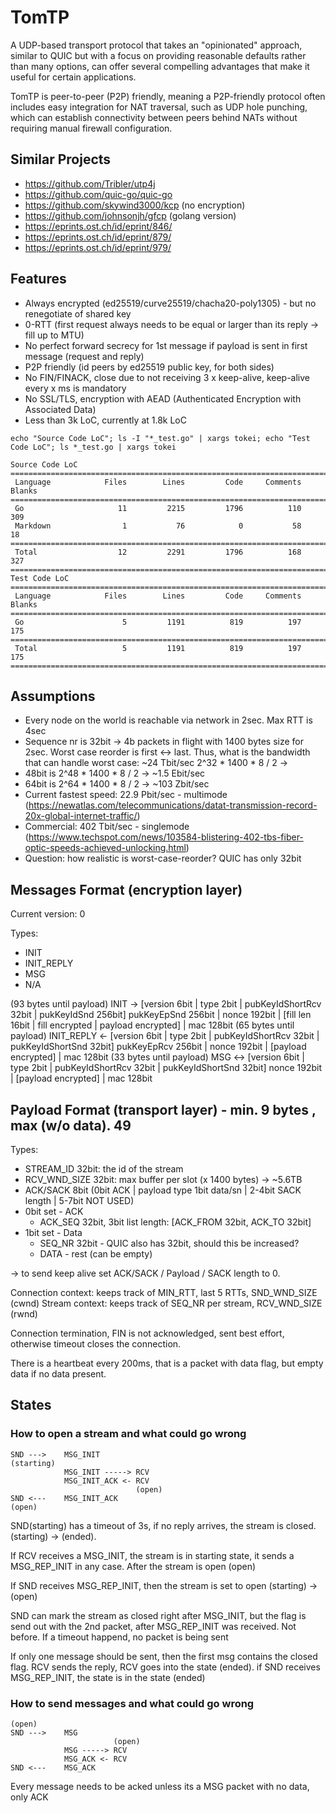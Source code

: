 # TomTP

A UDP-based transport protocol that takes an "opinionated" approach, similar to QUIC but with a focus 
on providing reasonable defaults rather than many options, can offer several compelling advantages 
that make it useful for certain applications.

TomTP is peer-to-peer (P2P) friendly, meaning a P2P-friendly protocol often includes easy integration
for NAT traversal, such as UDP hole punching, which can establish connectivity 
between peers behind NATs without requiring manual firewall configuration.

## Similar Projects

* https://github.com/Tribler/utp4j
* https://github.com/quic-go/quic-go
* https://github.com/skywind3000/kcp (no encryption)
* https://github.com/johnsonjh/gfcp (golang version)
* https://eprints.ost.ch/id/eprint/846/
* https://eprints.ost.ch/id/eprint/879/
* https://eprints.ost.ch/id/eprint/979/

## Features

* Always encrypted (ed25519/curve25519/chacha20-poly1305) - but no renegotiate of shared key 
* 0-RTT (first request always needs to be equal or larger than its reply -> fill up to MTU)
* No perfect forward secrecy for 1st message if payload is sent in first message (request and reply)
* P2P friendly (id peers by ed25519 public key, for both sides)
* No FIN/FINACK, close due to not receiving 3 x keep-alive, keep-alive every x ms is mandatory
* No SSL/TLS, encryption with AEAD (Authenticated Encryption with Associated Data)
* Less than 3k LoC, currently at 1.8k LoC

```
echo "Source Code LoC"; ls -I "*_test.go" | xargs tokei; echo "Test Code LoC"; ls *_test.go | xargs tokei

Source Code LoC
===============================================================================
 Language            Files        Lines         Code     Comments       Blanks
===============================================================================
 Go                     11         2215         1796          110          309
 Markdown                1           76            0           58           18
===============================================================================
 Total                  12         2291         1796          168          327
===============================================================================
Test Code LoC
===============================================================================
 Language            Files        Lines         Code     Comments       Blanks
===============================================================================
 Go                      5         1191          819          197          175
===============================================================================
 Total                   5         1191          819          197          175
===============================================================================
```

## Assumptions

* Every node on the world is reachable via network in 2sec. Max RTT is 4sec
* Sequence nr is 32bit -> 4b packets in flight with 1400 bytes size for 2sec. Worst case reorder 
is first <-> last. Thus, what is the bandwidth that can handle worst case: ~24 Tbit/sec
2^32 * 1400 * 8 / 2 -> 
 * 48bit is 2^48 * 1400 * 8 / 2 -> ~1.5 Ebit/sec
 * 64bit is 2^64 * 1400 * 8 / 2 -> ~103 Zbit/sec
 * Current fastest speed: 22.9 Pbit/sec - multimode (https://newatlas.com/telecommunications/datat-transmission-record-20x-global-internet-traffic/)
 * Commercial: 402 Tbit/sec - singlemode (https://www.techspot.com/news/103584-blistering-402-tbs-fiber-optic-speeds-achieved-unlocking.html)
 * Question: how realistic is worst-case-reorder? QUIC has only 32bit

## Messages Format (encryption layer)

Current version: 0

Types:
* INIT
* INIT_REPLY
* MSG
* N/A

(93 bytes until payload)
INIT       -> [version 6bit | type 2bit | pubKeyIdShortRcv 32bit | pukKeyIdSnd 256bit] pukKeyEpSnd 256bit | nonce 192bit | [fill len 16bit | fill encrypted | payload encrypted] | mac 128bit
(65 bytes until payload)
INIT_REPLY <- [version 6bit | type 2bit | pubKeyIdShortRcv 32bit | pukKeyIdShortSnd 32bit] pukKeyEpRcv 256bit | nonce 192bit | [payload encrypted] | mac 128bit
(33 bytes until payload)
MSG       <-> [version 6bit | type 2bit | pubKeyIdShortRcv 32bit | pukKeyIdShortSnd 32bit] nonce 192bit | [payload encrypted] | mac 128bit

## Payload Format (transport layer) - min. 9 bytes , max (w/o data). 49 

Types:
* STREAM_ID 32bit: the id of the stream
* RCV_WND_SIZE 32bit: max buffer per slot (x 1400 bytes) -> ~5.6TB
* ACK/SACK 8bit (0bit ACK | payload type 1bit data/sn | 2-4bit SACK length  | 5-7bit NOT USED)
 * 0bit set - ACK
   * ACK_SEQ 32bit, 3bit list length: [ACK_FROM 32bit, ACK_TO 32bit]
 * 1bit set - Data
   * SEQ_NR 32bit - QUIC also has 32bit, should this be increased?
   * DATA - rest (can be empty)

-> to send keep alive set ACK/SACK / Payload / SACK length to 0.
 

Connection context: keeps track of MIN_RTT, last 5 RTTs, SND_WND_SIZE (cwnd)
Stream context: keeps track of SEQ_NR per stream, RCV_WND_SIZE (rwnd)

Connection termination, FIN is not acknowledged, sent best effort, otherwise timeout closes the connection.

There is a heartbeat every 200ms, that is a packet with data flag, but empty data if no data present.

## States

### How to open a stream and what could go wrong

```
SND --->    MSG_INIT
(starting)  
            MSG_INIT -----> RCV
            MSG_INIT_ACK <- RCV
                            (open)
SND <---    MSG_INIT_ACK                
(open)                            
```

SND(starting) has a timeout of 3s, if no reply arrives, the stream is closed.
(starting) -> (ended). 

If RCV receives a MSG_INIT, the stream is in starting state, it 
sends a MSG_REP_INIT in any case. After the stream is open
(open)

If SND receives MSG_REP_INIT, then the stream is set to open
(starting) -> (open)

SND can mark the stream as closed right after MSG_INIT, but the flag is send
out with the 2nd packet, after MSG_REP_INIT was received. Not before. If a
timeout happend, no packet is being sent

If only one message should be sent, then the first msg contains the closed flag. 
RCV sends the reply, RCV goes into the state (ended). if SND receives MSG_REP_INIT,
the state is in the state (ended)

### How to send messages and what could go wrong

```
(open)
SND --->    MSG
                       (open)
            MSG -----> RCV
            MSG_ACK <- RCV
SND <---    MSG_ACK                       
```

Every message needs to be acked unless its a MSG packet with no data, only ACK